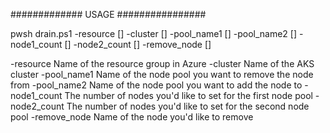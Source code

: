 ############# USAGE ################

pwsh drain.ps1 -resource [] -cluster [] -pool_name1 [] -pool_name2 [] -node1_count [] -node2_count [] -remove_node []

-resource                   Name of the resource group in Azure
-cluster                    Name of the AKS cluster
-pool_name1                 Name of the node pool you want to remove the node from
-pool_name2                 Name of the node pool you want to add the node to
-node1_count                The number of nodes you'd like to set for the first node pool
-node2_count                The number of nodes you'd like to set for the second node pool
-remove_node                Name of the node you'd like to remove
